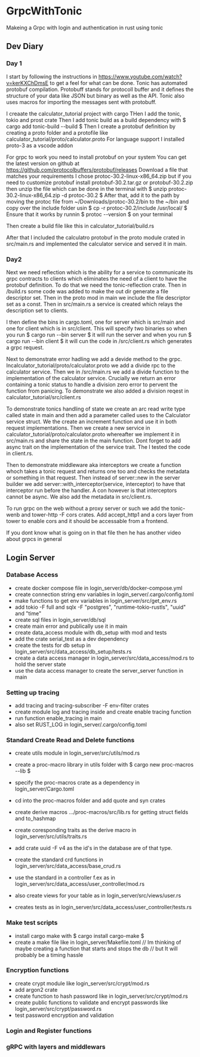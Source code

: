 # GrpcWithTonic
Makeing a Grpc with login and authentication in rust using tonic

## Dev Diary

### Day 1 
I start by following the instructions in https://www.youtube.com/watch?v=kerKXChDmsE to get a feel for what can be done.
Tonic has automated protobuf compilation. Protobuff stands for protocoll buffer and it defines the structure of your data like JSON but binary as well as the API.
Tonic also uses macros for importing the messages sent with protobuff.

I creaate the calculator_tutorial project with cargo
THen I add the tonic, tokio and prost crate
Then I add tonic build as a build dependency with $ cargo add tonic-build --build $
Then I create a protobuf definition by creating a proto folder and a protofile like calculator_tutorial/proto/calculator.proto
For language support I installed proto-3 as a vscode addon

For grpc to work you need to install protobuf on your system
You can get the latest version on github at https://github.com/protocolbuffers/protobuf/releases
Download a file that matches your requirements I chose protoc-30.2-linux-x86_64.zip but if you need to customize protobuf install protobuf-30.2.tar.gz or protobuf-30.2.zip
then unzip the file which can be done in the terminal with $ unzip protoc-30.2-linux-x86_64.zip -d protoc-30.2 $
After that, add it to the path by moving the protoc file from ~/Downloads/protoc-30.2/bin to the ~/bin and copy over the include folder usin $ cp -r protoc-30.2/include /usr/local/ $
Ensure that it works by runnin $ protoc --version $ on your terminal

Then create a build file like this in calculator_tutorial/build.rs

After that I included the calculatro protobuf in the proto module crated in src/main.rs and implemented the calculator service and served it in main.

### Day2 

Next we need reflection which is the ability for a service to communicate its grpc contracts to clients which eliminates the need of a client to have the protobuf definition. To do that we need the tonic-reflection crate. Then in /build.rs some code was added to make the out dir generate a file descriptor set. Then in the proto mod in main we include the file descriptor set as a const.
Then in src/main.rs a service is created which relays the description set to clients.

I then define the bins in cargo.toml, one for server which is src/main and one for client which is in src/client. This will specify two binaries so when you run $ cargo run --bin server $ it will run the server and when you run $ cargo run --bin client $ it will cun the code in /src/client.rs which generates a grpc request.

Next to demonstrate error hadling we add a devide method to the grpc. Incalculator_tutorial/proto/calculator.proto we add a divide rpc to the calculator service.
Then we in /src/main.rs we add a divide function to the implementation of the calculator service.
Crucially we return an error containing a tonic status to handle a division zero error to pervent the function from panicing. To demonstrate we also added a division reqest in calculator_tutorial/src/client.rs

To demonstrate tonics handling of state we create an arc read write type called state in main and then add a parameter called uses to the Calculator service struct. We the create an increment function and use it in both request implementations. Then we create a new service in calculator_tutorial/proto/calculator.proto whereafter we implement it in src/main.rs and share the state in the main function. Dont forget to add async trait on the implementation of the service trait. The I tested the code in client.rs. 

Then to demonstrate middleware aka interceptors we create a function whoch takes a tonic request and returns one too and checks the metadata or something in that request. Then instead of server::new in the server builder we add server::with_interceptor(service, interceptor) to have that interceptor run before the handler. A con however is that interceptors cannot be async. We also add the metadata in src/client.rs.

To run grpc on the web without a proxy server or such we add the tonic-wenb and tower-http -F cors crates. Add accept_http1 and a cors layer from tower to enable cors and it should be accessable from a frontend.

If you dont know what is going on in that file then he has another video about grpcs in general

## Login Server

### Database Access

* create docker compose file in login_server/db/docker-compose.yml
* create connection string env variables in login_server/.cargo/config.toml
* make functions to get env variables in login_server/src/get_env.rs
* add tokio -F full and sqlx -F "postgres", "runtime-tokio-rustls", "uuid" and "time"
* create sql files in login_server/db/sql
* create main error and publically use it in main
* create data_access module with db_setup with mod and tests
* add the crate serial_test as a dev dependency
* create the tests for db setup in login_server/src/data_access/db_setup/tests.rs
* create a data access manager in login_server/src/data_access/mod.rs to hold the server state
* use the data access manager to create the server_server function in main 

### Setting up tracing

* add tracing and tracing-subscriber -F env-filter crates
* create module log and tracing inside and create enable tracing function
* run function enable_tracing in main
* also set RUST_LOG in login_server/.cargo/config.toml

### Standard Create Read and Delete functions

* create utils module in login_server/src/utils/mod.rs
* create a proc-macro library in utils folder with $ cargo new proc-macros --lib $
* specify the proc-macros crate as a dependency in login_server/Cargo.toml
* cd into the proc-macros folder and add quote and syn crates
* create derive macros .../proc-macros/src/lib.rs for getting struct fields and to_hashmap
* create coresponding traits as the derive macro in login_server/src/utils/traits.rs

* add crate uuid -F v4 as the id's in the database are of that type.
* create the standard crd functions in login_server/src/data_access/base_crud.rs
* use the standard in a controller f.ex as in login_server/src/data_access/user_controller/mod.rs
* also create views for your table as in login_server/src/views/user.rs
* creates tests as in login_server/src/data_access/user_controller/tests.rs

### Make test scripts

* install cargo make with $ cargo install cargo-make $
* create a make file like in login_server/Makefile.toml
// Im thinking of maybe creating a function that starts and stops the db
//  but It will probably be a timing hassle

### Encryption functions

* create crypt module like login_server/src/crypt/mod.rs
* add argon2 crate
* create function to hash password like in login_server/src/crypt/mod.rs
* create public functions to validate and encrypt passwords like login_server/src/crypt/password.rs
* test password encryption and validation

### Login and Register functions

### gRPC with layers and middlewars

